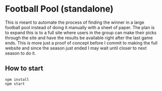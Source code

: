 # Football Pool (standalone)

This is meant to automate the process of finding the winner in a large football pool instead of doing it manually with a sheet of paper. The plan is to expand this is to a full site where users in the group can make their picks through the site and have the results be available right after the last game ends. This is more just a proof of concept before I commit to making the full website and since the season just ended I may wait until closer to next season to do it.

## How to start

```
npm install
npm start
```
